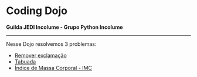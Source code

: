 # Coding Dojo

**Guilda JEDI Incolume - Grupo Python Incolume**

---

Nesse Dojo resolvemos 3 problemas:

- [Remover exclamação](./problema1/README.md)
- [Tabuada](./problema2/README.md)
- [Índice de Massa Corporal - IMC](./problema3/README.md)
